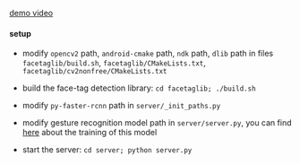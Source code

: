 [demo video](https://www.youtube.com/watch?v=jszzgnOLXko)

#### setup

+ modify `opencv2` path, `android-cmake` path, `ndk` path, `dlib` path in files `facetaglib/build.sh`, `facetaglib/CMakeLists.txt`, `facetaglib/cv2nonfree/CMakeLists.txt`

+ build the face-tag detection library: `cd facetaglib; ./build.sh`

+ modify `py-faster-rcnn` path in `server/_init_paths.py`

+ modify gesture recognition model path in `server/server.py`, you can find [here](tbc) about the training of this model

+ start the server: `cd server; python server.py`

